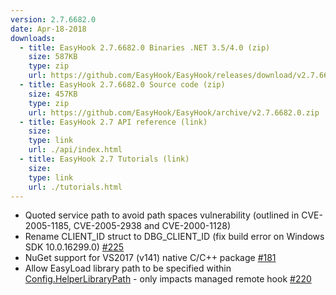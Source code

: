 ```yaml
---
version: 2.7.6682.0
date: Apr-18-2018
downloads:
  - title: EasyHook 2.7.6682.0 Binaries .NET 3.5/4.0 (zip)
    size: 587KB
    type: zip
    url: https://github.com/EasyHook/EasyHook/releases/download/v2.7.6682.0/EasyHook-2.7.6682.0-Binaries.zip
  - title: EasyHook 2.7.6682.0 Source code (zip)
    size: 457KB
    type: zip
    url: https://github.com/EasyHook/EasyHook/archive/v2.7.6682.0.zip
  - title: EasyHook 2.7 API reference (link)
    size: 
    type: link
    url: ./api/index.html
  - title: EasyHook 2.7 Tutorials (link)
    size: 
    type: link
    url: ./tutorials.html
---
```

 * Quoted service path to avoid path spaces vulnerability (outlined in CVE-2005-1185, CVE-2005-2938 and CVE-2000-1128)
 * Rename CLIENT_ID struct to DBG_CLIENT_ID (fix build error on Windows SDK 10.0.16299.0) [#225](https://github.com/EasyHook/EasyHook/issues/225)
 * NuGet support for VS2017 (v141) native C/C++ package [#181](https://github.com/EasyHook/EasyHook/issues/181)
 * Allow EasyLoad library path to be specified within [Config.HelperLibraryPath](/api/html/P_EasyHook_Config_HelperLibraryLocation.htm) - only impacts managed remote hook [#220](https://github.com/EasyHook/EasyHook/issues/220)